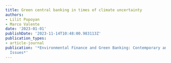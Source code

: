 ```yaml
---
title: Green central banking in times of climate uncertainty
authors:
- Lilit Popoyan
- Marco Valente
date: '2023-01-01'
publishDate: '2023-11-14T10:48:00.983113Z'
publication_types:
- article-journal
publication: '*Environmental Finance and Green Banking: Contemporary and Emerging
  Issues*'
---
```

